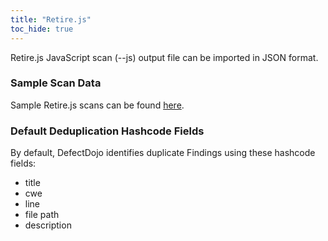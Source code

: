 ```yaml
---
title: "Retire.js"
toc_hide: true
---
```

Retire.js JavaScript scan (\--js) output file can be imported in JSON format.

### Sample Scan Data
Sample Retire.js scans can be found [here](https://github.com/DefectDojo/django-DefectDojo/tree/master/unittests/scans/retirejs).

### Default Deduplication Hashcode Fields
By default, DefectDojo identifies duplicate Findings using these hashcode fields:

- title
- cwe
- line
- file path
- description
